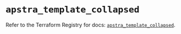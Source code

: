 # `apstra_template_collapsed`

Refer to the Terraform Registry for docs: [`apstra_template_collapsed`](https://registry.terraform.io/providers/juniper/apstra/0.94.0/docs/resources/template_collapsed).
